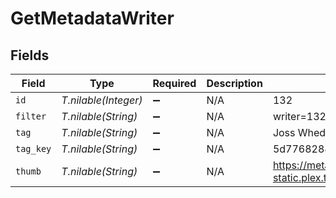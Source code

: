 # GetMetadataWriter


## Fields

| Field                                                               | Type                                                                | Required                                                            | Description                                                         | Example                                                             |
| ------------------------------------------------------------------- | ------------------------------------------------------------------- | ------------------------------------------------------------------- | ------------------------------------------------------------------- | ------------------------------------------------------------------- |
| `id`                                                                | *T.nilable(Integer)*                                                | :heavy_minus_sign:                                                  | N/A                                                                 | 132                                                                 |
| `filter`                                                            | *T.nilable(String)*                                                 | :heavy_minus_sign:                                                  | N/A                                                                 | writer=132                                                          |
| `tag`                                                               | *T.nilable(String)*                                                 | :heavy_minus_sign:                                                  | N/A                                                                 | Joss Whedon                                                         |
| `tag_key`                                                           | *T.nilable(String)*                                                 | :heavy_minus_sign:                                                  | N/A                                                                 | 5d776828880197001ec90e8f                                            |
| `thumb`                                                             | *T.nilable(String)*                                                 | :heavy_minus_sign:                                                  | N/A                                                                 | https://metadata-static.plex.tv/people/5d776828880197001ec90e8f.jpg |